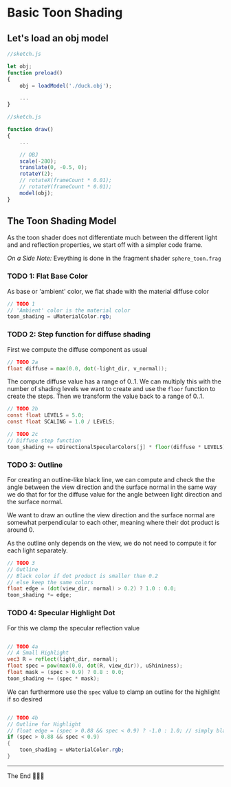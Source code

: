 # Basic Toon Shading

## Let's load an obj model

```js
//sketch.js

let obj;
function preload()
{
    obj = loadModel('./duck.obj');

    ...
}
```

```js
//sketch.js

function draw() 
{
    ...

    // OBJ
    scale(-280);
    translate(0, -0.5, 0);
    rotateY(2);
    // rotateX(frameCount * 0.01);
    // rotateY(frameCount * 0.01);
    model(obj);
}
```

## The Toon Shading Model

As the toon shader does not differentiate much between the different light and and reflection properties, we start off with a simpler code frame.

*On a Side Note:* Eveything is done in the fragment shader `sphere_toon.frag`

### TODO 1: Flat Base Color

As base or 'ambient' color, we flat shade with the material diffuse color

```glsl
// TODO 1
// 'Ambient' color is the material color
toon_shading = uMaterialColor.rgb;
```

### TODO 2: Step function for diffuse shading

First we compute the diffuse component as usual

```glsl
// TODO 2a
float diffuse = max(0.0, dot(-light_dir, v_normal));
```

The compute diffuse value has a range of 0..1. We can multiply this with the number of shading levels we want to create and use the `floor` function to create the steps. Then we transform the value back to a range of 0..1.

```glsl
// TODO 2b
const float LEVELS = 5.0;
const float SCALING = 1.0 / LEVELS;
```

```glsl
// TODO 2c
// Diffuse step function
toon_shading += uDirectionalSpecularColors[j] * floor(diffuse * LEVELS) * SCALING;
```

### TODO 3: Outline

For creating an outline-like black line, we can compute and check the the angle between the view direction and the surface normal in the same way we do that for for the diffuse value for the angle between light direction and the surface normal. 

We want to draw an outline the view direction and the surface normal are somewhat perpendicular to each other, meaning where their dot product is around 0.

As the outline only depends on the view, we do not need to compute it for each light separately.

```glsl
// TODO 3
// Outline
// Black color if dot product is smaller than 0.2
// else keep the same colors
float edge = (dot(view_dir, normal) > 0.2) ? 1.0 : 0.0;
toon_shading *= edge;
```

### TODO 4: Specular Highlight Dot

For this we clamp the specular reflection value

```glsl

// TODO 4a
// A Small Highlight
vec3 R = reflect(light_dir, normal);
float spec = pow(max(0.0, dot(R, view_dir)), uShininess);
float mask = (spec > 0.9) ? 0.8 : 0.0;
toon_shading += (spec * mask);
```

We can furthermore use the `spec` value to clamp an outline for the highlight if so desired

```glsl

// TODO 4b
// Outline for Highlight
// float edge = (spec > 0.88 && spec < 0.9) ? -1.0 : 1.0; // simply black
if (spec > 0.88 && spec < 0.9)
{
    toon_shading = uMaterialColor.rgb;
}
```

---

The End 👩🏼‍🎨